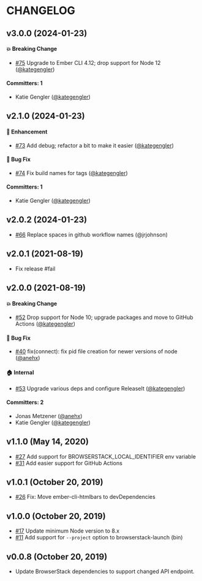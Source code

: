 # CHANGELOG




## v3.0.0 (2024-01-23)

#### :boom: Breaking Change
* [#75](https://github.com/kategengler/ember-cli-browserstack/pull/75) Upgrade to Ember CLI 4.12; drop support for Node 12 ([@kategengler](https://github.com/kategengler))

#### Committers: 1
- Katie Gengler ([@kategengler](https://github.com/kategengler))


## v2.1.0 (2024-01-23)

#### :rocket: Enhancement
* [#73](https://github.com/kategengler/ember-cli-browserstack/pull/73) Add debug; refactor a bit to make it easier ([@kategengler](https://github.com/kategengler))

#### :bug: Bug Fix
* [#74](https://github.com/kategengler/ember-cli-browserstack/pull/74) Fix build names for tags ([@kategengler](https://github.com/kategengler))

#### Committers: 1
- Katie Gengler ([@kategengler](https://github.com/kategengler))


## v2.0.2 (2024-01-23)

- [#66](https://github.com/kategengler/ember-cli-browserstack/pull/66) Replace spaces in github workflow names (@jrjohnson)


## v2.0.1 (2021-08-19)

- Fix release #fail


## v2.0.0 (2021-08-19)

#### :boom: Breaking Change
* [#52](https://github.com/kategengler/ember-cli-browserstack/pull/52) Drop support for Node 10; upgrade packages and move to GitHub Actions ([@kategengler](https://github.com/kategengler))

#### :bug: Bug Fix
* [#40](https://github.com/kategengler/ember-cli-browserstack/pull/40) fix(connect): fix pid file creation for newer versions of node ([@anehx](https://github.com/anehx))

#### :house: Internal
* [#53](https://github.com/kategengler/ember-cli-browserstack/pull/53) Upgrade various deps and configure ReleaseIt ([@kategengler](https://github.com/kategengler))

#### Committers: 2
- Jonas Metzener ([@anehx](https://github.com/anehx))
- Katie Gengler ([@kategengler](https://github.com/kategengler))


## v1.1.0 (May 14, 2020)

- [#27](https://github.com/kategengler/ember-cli-browserstack/pull/27) Add support for BROWSERSTACK_LOCAL_IDENTIFIER env variable
- [#31](https://github.com/kategengler/ember-cli-browserstack/pull/31) Add easier support for GitHub Actions

## v1.0.1 (October 20, 2019)

- [#26](https://github.com/kategengler/ember-cli-browserstack/pull/26) Fix: Move ember-cli-htmlbars to devDependencies

## v1.0.0 (October 20, 2019)

- [#17](https://github.com/kategengler/ember-cli-browserstack/pull/17) Update minimum Node version to 8.x
- [#11](https://github.com/kategengler/ember-cli-browserstack/pull/11) Add support for `--project` option to browserstack-launch (bin)

## v0.0.8 (October 20, 2019)

- Update BrowserStack dependencies to support changed API endpoint.
